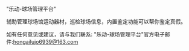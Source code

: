 "乐动-球场管理平台"

辅助管理球场馆运动器材，巡检球场信息，内置鉴定功能可以帮你鉴定真假。

如有任何意见或建议，请与我们联系: "乐动-球场管理平台"官方电子邮件:hongailujo6939@163.com
